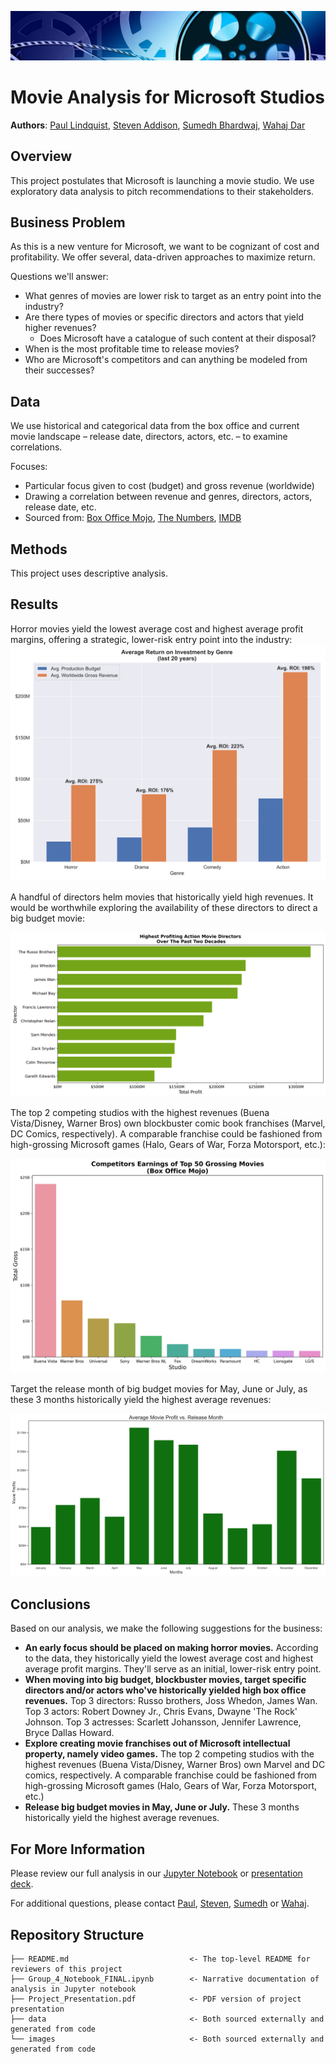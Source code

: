 ![banner_image](./images/banner-949931_1280.jpg)
# Movie Analysis for Microsoft Studios

**Authors**: [Paul Lindquist](https://www.linkedin.com/in/paul-lindquist/), [Steven Addison](https://www.linkedin.com/in/addisonse/), [Sumedh Bhardwaj](https://www.linkedin.com/in/sumedh-bhardwaj-932767202/), [Wahaj Dar](https://www.linkedin.com/in/wahaj-dar-/)

## Overview
This project postulates that Microsoft is launching a movie studio. We use exploratory data analysis to pitch recommendations to their stakeholders.

## Business Problem
As this is a new venture for Microsoft, we want to be cognizant of cost and profitability. We offer several, data-driven approaches to maximize return.

Questions we'll answer:
* What genres of movies are lower risk to target as an entry point into the industry?
* Are there types of movies or specific directors and actors that yield higher revenues?
    * Does Microsoft have a catalogue of such content at their disposal?
* When is the most profitable time to release movies?
* Who are Microsoft's competitors and can anything be modeled from their successes?

## Data
We use historical and categorical data from the box office and current movie landscape – release date, directors, actors, etc. – to examine correlations.

Focuses:
* Particular focus given to cost (budget) and gross revenue (worldwide)
* Drawing a correlation between revenue and genres, directors, actors, release date, etc.
* Sourced from: [Box Office Mojo](https://www.boxofficemojo.com/), [The Numbers](https://www.the-numbers.com/), [IMDB](https://www.imdb.com/)

## Methods
This project uses descriptive analysis.

## Results
Horror movies yield the lowest average cost and highest average profit margins, offering a strategic, lower-risk entry point into the industry:
![graph1](./images/avg_roi_by_genre.png)

A handful of directors helm movies that historically yield high revenues. It would be worthwhile exploring the availability of these directors to direct a big budget movie:

![graph2](./images/stevendirectorfig.jpg)

The top 2 competing studios with the highest revenues (Buena Vista/Disney, Warner Bros) own blockbuster comic book franchises (Marvel, DC Comics, respectively). A comparable franchise could be fashioned from high-grossing Microsoft games (Halo, Gears of War, Forza Motorsport, etc.):

![graph3](./images/sumedhstudioupdfig.jpg)

Target the release month of big budget movies for May, June or July, as these 3 months historically yield the highest average revenues:

![graph4](./images/average_profit_vs_release_month.jpg)

## Conclusions
Based on our analysis, we make the following suggestions for the business:

* **An early focus should be placed on making horror movies.** According to the data, they historically yield the lowest average cost and highest average profit margins. They'll serve as an initial, lower-risk entry point.
* **When moving into big budget, blockbuster movies, target specific directors and/or actors who've historically yielded high box office revenues.** Top 3 directors: Russo brothers, Joss Whedon, James Wan. Top 3 actors: Robert Downey Jr., Chris Evans, Dwayne 'The Rock' Johnson. Top 3 actresses: Scarlett Johansson, Jennifer Lawrence, Bryce Dallas Howard.
* **Explore creating movie franchises out of Microsoft intellectual property, namely video games.** The top 2 competing studios with the highest revenues (Buena Vista/Disney, Warner Bros) own Marvel and DC comics, respectively. A comparable franchise could be fashioned from high-grossing Microsoft games (Halo, Gears of War, Forza Motorsport, etc.)
* **Release big budget movies in May, June or July.** These 3 months historically yield the highest average revenues.

## For More Information
Please review our full analysis in our [Jupyter Notebook](./Group_4_Notebook_FINAL.ipynb) or [presentation deck](./Project_Presentation.pdf).

For additional questions, please contact [Paul](<paullindquist@fastmail.com>), [Steven](<steven.e.addison@gmail.com>), [Sumedh](<sumedhubhardwaj@yahoo.com>) or [Wahaj](<wahajdar95@gmail.com>).

## Repository Structure
```
├── README.md                           <- The top-level README for reviewers of this project
├── Group_4_Notebook_FINAL.ipynb        <- Narrative documentation of analysis in Jupyter notebook
├── Project_Presentation.pdf            <- PDF version of project presentation
├── data                                <- Both sourced externally and generated from code
└── images                              <- Both sourced externally and generated from code
```
